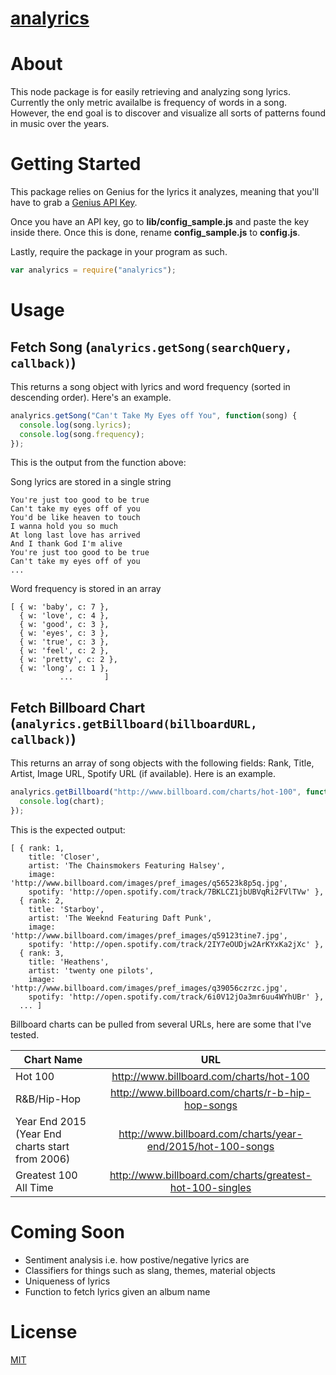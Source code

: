# [analyrics](https://www.npmjs.com/package/analyrics)  

# About
This node package is for easily retrieving and analyzing song lyrics. Currently the only metric availalbe is frequency of words in a song. However, the end goal is to discover and visualize all sorts of patterns found in music over the years.  


# Getting Started
This package relies on Genius for the lyrics it analyzes, meaning that you'll have to grab a [Genius API Key](https://docs.genius.com/#/getting-started-h1).

Once you have an API key, go to **lib/config_sample.js** and paste the key inside there. Once this is done, rename **config_sample.js** to **config.js**.

Lastly, require the package in your program as such.
```javascript
var analyrics = require("analyrics");
```

# Usage

## Fetch Song (`analyrics.getSong(searchQuery, callback)`)
This returns a song object with lyrics and word frequency (sorted in descending order). Here's an example.

```javascript
analyrics.getSong("Can't Take My Eyes off You", function(song) {
  console.log(song.lyrics);
  console.log(song.frequency);
});
```

This is the output from the function above:

Song lyrics are stored in a single string
```
You're just too good to be true
Can't take my eyes off of you
You'd be like heaven to touch
I wanna hold you so much
At long last love has arrived
And I thank God I'm alive
You're just too good to be true
Can't take my eyes off of you
...
```   


Word frequency is stored in an array
```
[ { w: 'baby', c: 7 },
  { w: 'love', c: 4 },
  { w: 'good', c: 3 },
  { w: 'eyes', c: 3 },
  { w: 'true', c: 3 },
  { w: 'feel', c: 2 },
  { w: 'pretty', c: 2 },
  { w: 'long', c: 1 },
           ...       ]
```

## Fetch Billboard Chart (`analyrics.getBillboard(billboardURL, callback)`)
This returns an array of song objects with the following fields: Rank, Title, Artist, Image URL, Spotify URL (if available). Here is an example.

```javascript
analyrics.getBillboard("http://www.billboard.com/charts/hot-100", function(chart) {
  console.log(chart);
});
```

This is the expected output:
```
[ { rank: 1,
    title: 'Closer',
    artist: 'The Chainsmokers Featuring Halsey',
    image: 'http://www.billboard.com/images/pref_images/q56523k8p5q.jpg',
    spotify: 'http://open.spotify.com/track/7BKLCZ1jbUBVqRi2FVlTVw' },
  { rank: 2,
    title: 'Starboy',
    artist: 'The Weeknd Featuring Daft Punk',
    image: 'http://www.billboard.com/images/pref_images/q59123tine7.jpg',
    spotify: 'http://open.spotify.com/track/2IY7eOUDjw2ArKYxKa2jXc' },
  { rank: 3,
    title: 'Heathens',
    artist: 'twenty one pilots',
    image: 'http://www.billboard.com/images/pref_images/q39056czrzc.jpg',
    spotify: 'http://open.spotify.com/track/6i0V12jOa3mr6uu4WYhUBr' },
  ... ]
```


Billboard charts can be pulled from several URLs, here are some that I've tested.

| Chart Name    | URL           | 
| ------------- |:-------------:| 
| Hot 100      | http://www.billboard.com/charts/hot-100 | 
| R&B/Hip-Hop  | http://www.billboard.com/charts/r-b-hip-hop-songs |  
| Year End 2015 (Year End charts start from 2006) | http://www.billboard.com/charts/year-end/2015/hot-100-songs | 
| Greatest 100 All Time | http://www.billboard.com/charts/greatest-hot-100-singles |


# Coming Soon
- Sentiment analysis i.e. how postive/negative lyrics are
- Classifiers for things such as slang, themes, material objects
- Uniqueness of lyrics
- Function to fetch lyrics given an album name


# License
[MIT](https://github.com/kokuls/analyrics/blob/master/LICENSE)

